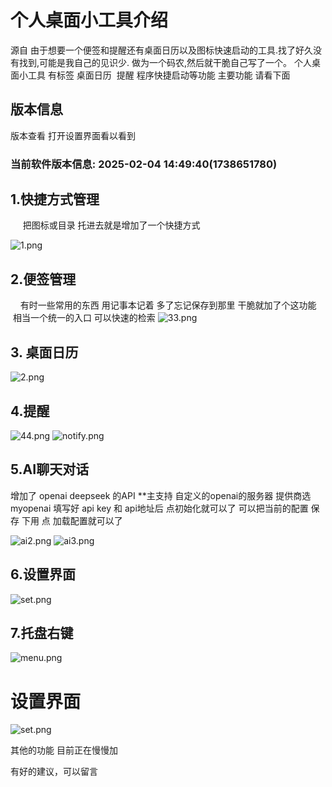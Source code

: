 # 个人桌面小工具介绍
源自 由于想要一个便签和提醒还有桌面日历以及图标快速启动的工具.找了好久没有找到,可能是我自己的见识少.
做为一个码农,然后就干脆自己写了一个。
个人桌面小工具 有标签 桌面日历  提醒 程序快捷启动等功能
主要功能 请看下面

## 版本信息
版本查看 打开设置界面看以看到 
### 当前软件版本信息: 2025-02-04 14:49:40(1738651780)

## 1.快捷方式管理
     把图标或目录 托进去就是增加了一个快捷方式

![1.png](./img/1.png)


## 2.便签管理
    有时一些常用的东西 用记事本记着 多了忘记保存到那里 干脆就加了个这功能  相当一个统一的入口 可以快速的检索
![33.png](./img/33.png)


## 3. 桌面日历
![2.png](./img/2.png)

## 4.提醒
![44.png](./img/44.png)
![notify.png](./img/notify.png)


## 5.AI聊天对话
增加了 openai   deepseek 的API
**主支持 自定义的openai的服务器 提供商选 myopenai
填写好 api key 和 api地址后 点初始化就可以了
可以把当前的配置 保存 下用 点 加载配置就可以了

![ai2.png](./img/ai2.png)
![ai3.png](./img/ai3.png)



## 6.设置界面

![set.png](./img/set.png)

## 7.托盘右键
![menu.png](./img/menu.png)





# 设置界面

![set.png](./img/set.png)



其他的功能 目前正在慢慢加

有好的建议，可以留言


